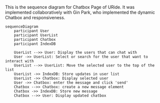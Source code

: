 This is the sequence diagram for Chatbox Page of URide. It was implemented collaboratively with Gin Park, who implemented the dynamic Chatbox and responsiveness.


```mermaid
sequenceDiagram
    participant User
    participant UserList
    participant Chatbox
    participant IndexDB

    UserList -->> User: Display the users that can chat with 
    User ->> UserList: Select or search for the user that want to interact with
    UserList -->> UserList: Move the selected user to the top of the list
    UserList ->> IndexDB: Store updates in user list
    UserList ->> Chatbox: Display selected user
    User ->> Chatbox: enter the message and click 'send'
    Chatbox -->> Chatbox: create a new message element
    Chatbox ->> IndexDB: Store new message 
    Chatbox -->> User: Display updated chatbox
    
```
